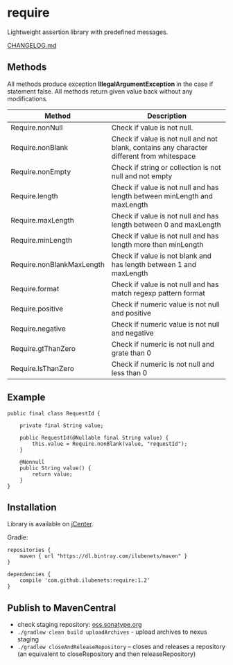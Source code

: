 # require

Lightweight assertion library with predefined messages.

[CHANGELOG.md](/CHANGELOG.md)

## Methods

All methods produce exception **IllegalArgumentException** in the case if statement false. All methods return given
value back without any modifications.

| Method                    | Description                 |
|---------------------------|-----------------------------|
| Require.nonNull           | Check if value is not null. |
| Require.nonBlank          | Check if value is not null and not blank, contains any character different from whitespace |
| Require.nonEmpty          | Check if string or collection is not null and not empty |
| Require.length            | Check if value is not null and has length between minLength and maxLength |
| Require.maxLength         | Check if value is not null and has length between 0 and maxLength |
| Require.minLength         | Check if value is not null and has length more then minLength |
| Require.nonBlankMaxLength | Check if value is not blank and has length between 1 and maxLength |
| Require.format            | Check if value is not null and has match regexp pattern format |
| Require.positive          | Check if numeric value is not null and positive |
| Require.negative          | Check if numeric value is not null and negative |
| Require.gtThanZero        | Check if numeric is not null and grate than 0 |
| Require.lsThanZero        | Check if numeric is not null and less than 0 |

## Example

```
public final class RequestId {

    private final String value;

    public RequestId(@Nullable final String value) {
        this.value = Require.nonBlank(value, "requestId");
    }

    @Nonnull
    public String value() {
        return value;
    }
}
```

## Installation

Library is available on [jCenter](https://bintray.com/ilubenets/maven/require).

Gradle:

```
repositories {
    maven { url "https://dl.bintray.com/ilubenets/maven" }
}

dependencies {
    compile 'com.github.ilubenets:require:1.2'
}
```

## Publish to MavenCentral

- check staging repository: [oss.sonatype.org](https://oss.sonatype.org/#stagingRepositories)
- `./gradlew clean build uploadArchives` - upload archives to nexus staging
- `./gradlew closeAndReleaseRepository` – closes and releases a repository (an equivalent to closeRepository and then
  releaseRepository)
